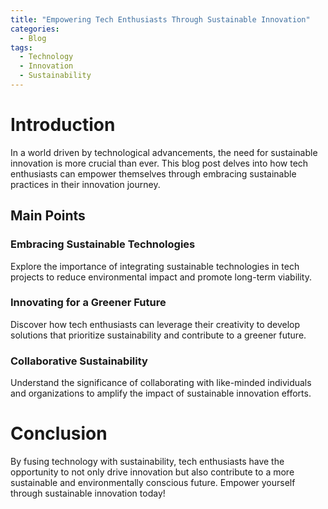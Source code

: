 ```yaml
---
title: "Empowering Tech Enthusiasts Through Sustainable Innovation"
categories:
  - Blog
tags:
  - Technology
  - Innovation
  - Sustainability
---
```


# Introduction
In a world driven by technological advancements, the need for sustainable innovation is more crucial than ever. This blog post delves into how tech enthusiasts can empower themselves through embracing sustainable practices in their innovation journey.

## Main Points
### Embracing Sustainable Technologies
Explore the importance of integrating sustainable technologies in tech projects to reduce environmental impact and promote long-term viability.

### Innovating for a Greener Future
Discover how tech enthusiasts can leverage their creativity to develop solutions that prioritize sustainability and contribute to a greener future.

### Collaborative Sustainability
Understand the significance of collaborating with like-minded individuals and organizations to amplify the impact of sustainable innovation efforts.

# Conclusion
By fusing technology with sustainability, tech enthusiasts have the opportunity to not only drive innovation but also contribute to a more sustainable and environmentally conscious future. Empower yourself through sustainable innovation today!